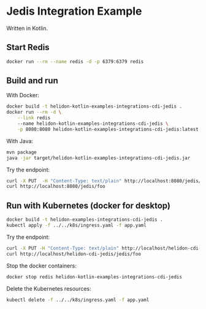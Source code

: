 # Jedis Integration Example

Written in Kotlin.

## Start Redis

```bash
docker run --rm --name redis -d -p 6379:6379 redis
```

## Build and run

With Docker:
```bash
docker build -t helidon-kotlin-examples-integrations-cdi-jedis .
docker run --rm -d \
    --link redis
    --name helidon-kotlin-examples-integrations-cdi-jedis \
    -p 8080:8080 helidon-kotlin-examples-integrations-cdi-jedis:latest
```

With Java:
```bash
mvn package
java -jar target/helidon-kotlin-examples-integrations-cdi-jedis.jar
```

Try the endpoint:
```bash
curl -X PUT  -H "Content-Type: text/plain" http://localhost:8080/jedis/foo -d 'bar'
curl http://localhost:8080/jedis/foo
```

## Run with Kubernetes (docker for desktop)

```bash
docker build -t helidon-examples-integrations-cdi-jedis .
kubectl apply -f ../../k8s/ingress.yaml -f app.yaml
```

Try the endpoint:
```bash
curl -X PUT -H "Content-Type: text/plain" http://localhost/helidon-cdi-jedis/jedis/foo -d 'bar'
curl http://localhost/helidon-cdi-jedis/jedis/foo
```

Stop the docker containers:
```bash
docker stop redis helidon-kotlin-examples-integrations-cdi-jedis
```

Delete the Kubernetes resources:
```bash
kubectl delete -f ../../k8s/ingress.yaml -f app.yaml
```
